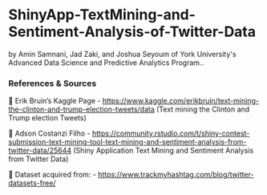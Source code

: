 # ShinyApp-TextMining-and-Sentiment-Analysis-of-Twitter-Data

by Amin Samnani, Jad Zaki, and Joshua Seyoum of York University's Advanced Data Science and Predictive Analytics Program..

### References & Sources
	Erik Bruin’s Kaggle Page - https://www.kaggle.com/erikbruin/text-mining-the-clinton-and-trump-election-tweets/data (Text mining the Clinton and Trump election Tweets)

	Adson Costanzi Filho - https://community.rstudio.com/t/shiny-contest-submission-text-mining-tool-text-mining-and-sentiment-analysis-from-twitter-data/25644 (Shiny Application Text Mining and Sentiment Analysis from Twitter Data)

	Dataset acquired from: - https://www.trackmyhashtag.com/blog/twitter-datasets-free/
